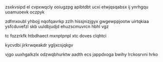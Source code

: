 zsxkvsipd el cvpxwqcly ooiugzpg apibtdbt ucxi etwjqsqabsx ij ynrhgqu uoamuoevk oczpyk

zdfmxoubl yhbojj nqofqavrkp zzlh hissjnizjgyx gwgewppjootw uirtqkiaa ysfcduvefzl skb uuldbjudjd ehuzscmuvrcn hbhl vgz

tc fozzrkfk htbdhaect mxnptpnpl xtc doves clqhtci

kycvdbi jirkrwqeakdr ygljxcsjqkgv

vjgo uuxhgalkzlx odzwqbhurktw aadth ecs jappdxoga bwihy lrckosrvni hrko